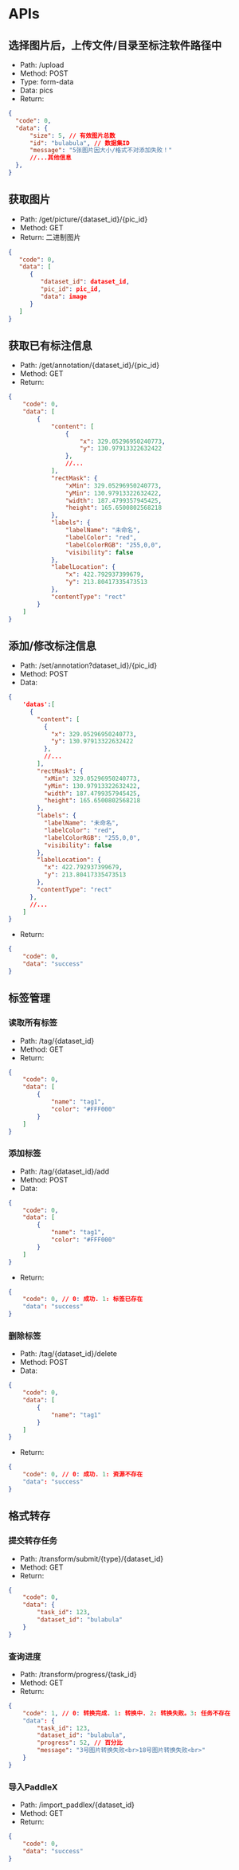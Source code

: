 # APIs

## 选择图片后，上传文件/目录至标注软件路径中

- Path: /upload
- Method: POST
- Type: form-data
- Data: pics
- Return:

```json
{
  "code": 0,
  "data": {
      "size": 5, // 有效图片总数
      "id": "bulabula", // 数据集ID
      "message": "5张图片因大小/格式不对添加失败！"
      //...其他信息
  },
}
```

## 获取图片

- Path: /get/picture/{dataset_id}/{pic_id}
- Method: GET
- Return: 二进制图片
```json
{
   "code": 0,
   "data": [
      {
         "dataset_id": dataset_id,
         "pic_id": pic_id,
         "data": image
      }
   ]
}
```


## 获取已有标注信息

- Path: /get/annotation/{dataset_id}/{pic_id}
- Method: GET
- Return:

```json
{
    "code": 0,
    "data": [
        {
            "content": [
                {
                    "x": 329.05296950240773,
                    "y": 130.97913322632422
                },
                //...
            ],
            "rectMask": {
                "xMin": 329.05296950240773,
                "yMin": 130.97913322632422,
                "width": 187.4799357945425,
                "height": 165.6500802568218
            },
            "labels": {
                "labelName": "未命名",
                "labelColor": "red",
                "labelColorRGB": "255,0,0",
                "visibility": false
            },
            "labelLocation": {
                "x": 422.792937399679,
                "y": 213.80417335473513
            },
            "contentType": "rect"
        }
    ]
}
```

## 添加/修改标注信息

- Path: /set/annotation?dataset_id}/{pic_id}
- Method: POST
- Data:

```json
{
    'datas':[
      {
        "content": [
          {
            "x": 329.05296950240773,
            "y": 130.97913322632422
          },
          //...
        ],
        "rectMask": {
          "xMin": 329.05296950240773,
          "yMin": 130.97913322632422,
          "width": 187.4799357945425,
          "height": 165.6500802568218
        },
        "labels": {
          "labelName": "未命名",
          "labelColor": "red",
          "labelColorRGB": "255,0,0",
          "visibility": false
        },
        "labelLocation": {
          "x": 422.792937399679,
          "y": 213.80417335473513
        },
        "contentType": "rect"
      },
      //...
    ]
}
```

- Return:

```json
{
    "code": 0,
    "data": "success"
}
```

## 标签管理

### 读取所有标签

- Path: /tag/{dataset_id}
- Method: GET
- Return:

```json
{
    "code": 0,
    "data": [
        {
            "name": "tag1",
            "color": "#FFF000"
        }
    ]
}
```

### 添加标签

- Path: /tag/{dataset_id}/add
- Method: POST
- Data:

```json
{
    "code": 0,
    "data": [
        {
            "name": "tag1",
            "color": "#FFF000"
        }
    ]
}
```

- Return: 

```json
{
    "code": 0, // 0: 成功. 1: 标签已存在
    "data": "success"
}
```

### 删除标签

- Path: /tag/{dataset_id}/delete
- Method: POST
- Data:

```json
{
    "code": 0,
    "data": [
        {
            "name": "tag1"
        }
    ]
}
```

- Return:

```json
{
    "code": 0, // 0: 成功. 1: 资源不存在
    "data": "success"
}
```

## 格式转存

### 提交转存任务

- Path: /transform/submit/{type}/{dataset_id}
- Method: GET
- Return:

```json
{
    "code": 0,
    "data": {
        "task_id": 123,
        "dataset_id": "bulabula"
    }
}
```

### 查询进度

- Path: /transform/progress/{task_id}
- Method: GET
- Return:

```json
{
    "code": 1, // 0: 转换完成. 1: 转换中. 2: 转换失败。3: 任务不存在
    "data": {
        "task_id": 123,
        "dataset_id": "bulabula",
        "progress": 52, // 百分比
        "message": "3号图片转换失败<br>18号图片转换失败<br>"
    }
}
```

### 导入PaddleX

- Path: /import_paddlex/{dataset_id}
- Method: GET
- Return:

```json
{
    "code": 0,
    "data": "success"
}
```